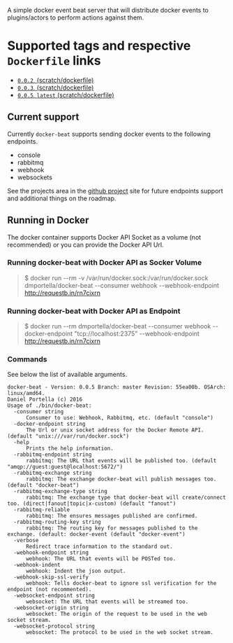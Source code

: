 A simple docker event beat server that will distribute docker events to plugins/actors to perform actions against them.

# Supported tags and respective `Dockerfile` links

* [`0.0.2`, (scratch/dockerfile)](https://github.com/dmportella/docker-beat/blob/0.0.2/dockerfile)
* [`0.0.3`, (scratch/dockerfile)](https://github.com/dmportella/docker-beat/blob/0.0.3/dockerfile)
* [`0.0.5`, `latest` (scratch/dockerfile)](https://github.com/dmportella/docker-beat/blob/0.0.5/dockerfile)

## Current support

Currently `docker-beat` supports sending docker events to the following endpoints.

 - console
 - rabbitmq
 - webhook
 - websockets

See the projects area in the [github project](https://github.com/dmportella/docker-beat) site for future endpoints support and additional things on the roadmap.

## Running in Docker

The docker container supports Docker API Socket as a volume (not recommended) or you can provide the Docker API Url.

### Running docker-beat with Docker API as Socker Volume

> $ docker run --rm -v /var/run/docker.sock:/var/run/docker.sock dmportella/docker-beat --consumer webhook --webhook-endpoint http://requestb.in/rn7cixrn

### Running docker-beat with Docker API as Endpoint

> $ docker run --rm dmportella/docker-beat --consumer webhook --docker-endpoint "tcp://localhost:2375" --webhook-endpoint http://requestb.in/rn7cixrn

### Commands

See below the list of available arguments.

```
docker-beat - Version: 0.0.5 Branch: master Revision: 55ea00b. OSArch: linux/amd64.
Daniel Portella (c) 2016
Usage of ./bin/docker-beat:
  -consumer string
      Consumer to use: Webhook, Rabbitmq, etc. (default "console")
  -docker-endpoint string
      The Url or unix socket address for the Docker Remote API. (default "unix:///var/run/docker.sock")
  -help
      Prints the help information.
  -rabbitmq-endpoint string
      rabbitmq: The URL that events will be published too. (default "amqp://guest:guest@localhost:5672/")
  -rabbitmq-exchange string
      rabbitmq: The exchange docker-beat will publish messages too. (default "docker-beat")
  -rabbitmq-exchange-type string
      rabbitmq: The exchange type that docker-beat will create/connect too. (direct|fanout|topic|x-custom) (default "fanout")
  -rabbitmq-reliable
      rabbitmq: The ensures messages published are confirmed.
  -rabbitmq-routing-key string
      rabbitmq: The routing key for messages published to the exchange. (default: docker-event (default "docker-event")
  -verbose
      Redirect trace information to the standard out.
  -webhook-endpoint string
      webhook: The URL that events will be POSTed too.
  -webhook-indent
      webhook: Indent the json output.
  -webhook-skip-ssl-verify
      webhook: Tells docker-beat to ignore ssl verification for the endpoint (not recommented).
  -websocket-endpoint string
      websocket: The URL that events will be streamed too.
  -websocket-origin string
      websocket: The origin of the request to be used in the web socket stream.
  -websocket-protocol string
      websocket: The protocol to be used in the web socket stream.
```
